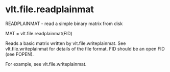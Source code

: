 # vlt.file.readplainmat

  READPLAINMAT - read a simple binary matrix from disk
  
  MAT = vlt.file.readplainmat(FID)
 
  Reads a basic matrix written by vlt.file.writeplainmat.
  See vlt.file.writeplainmat for details of the file format.
  FID should be an open FID (see FOPEN).
 
  For example, see vlt.file.writeplainmat.
